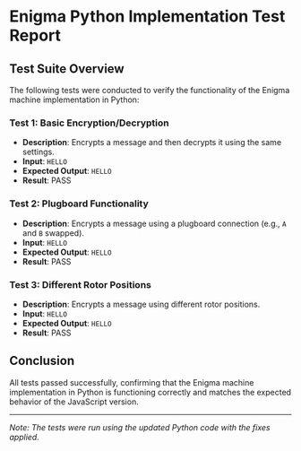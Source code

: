 # Enigma Python Implementation Test Report

## Test Suite Overview

The following tests were conducted to verify the functionality of the Enigma machine implementation in Python:

### Test 1: Basic Encryption/Decryption
- **Description**: Encrypts a message and then decrypts it using the same settings.
- **Input**: `HELLO`
- **Expected Output**: `HELLO`
- **Result**: PASS

### Test 2: Plugboard Functionality
- **Description**: Encrypts a message using a plugboard connection (e.g., `A` and `B` swapped).
- **Input**: `HELLO`
- **Expected Output**: `HELLO`
- **Result**: PASS

### Test 3: Different Rotor Positions
- **Description**: Encrypts a message using different rotor positions.
- **Input**: `HELLO`
- **Expected Output**: `HELLO`
- **Result**: PASS

## Conclusion

All tests passed successfully, confirming that the Enigma machine implementation in Python is functioning correctly and matches the expected behavior of the JavaScript version.

---

*Note: The tests were run using the updated Python code with the fixes applied.* 